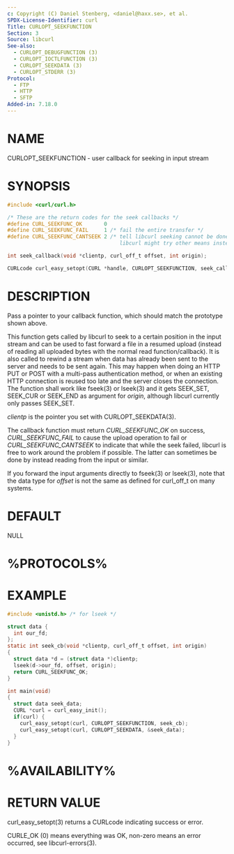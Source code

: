 ```yaml
---
c: Copyright (C) Daniel Stenberg, <daniel@haxx.se>, et al.
SPDX-License-Identifier: curl
Title: CURLOPT_SEEKFUNCTION
Section: 3
Source: libcurl
See-also:
  - CURLOPT_DEBUGFUNCTION (3)
  - CURLOPT_IOCTLFUNCTION (3)
  - CURLOPT_SEEKDATA (3)
  - CURLOPT_STDERR (3)
Protocol:
  - FTP
  - HTTP
  - SFTP
Added-in: 7.18.0
---
```


# NAME

CURLOPT_SEEKFUNCTION - user callback for seeking in input stream

# SYNOPSIS

~~~c
#include <curl/curl.h>

/* These are the return codes for the seek callbacks */
#define CURL_SEEKFUNC_OK       0
#define CURL_SEEKFUNC_FAIL     1 /* fail the entire transfer */
#define CURL_SEEKFUNC_CANTSEEK 2 /* tell libcurl seeking cannot be done, so
                                    libcurl might try other means instead */

int seek_callback(void *clientp, curl_off_t offset, int origin);

CURLcode curl_easy_setopt(CURL *handle, CURLOPT_SEEKFUNCTION, seek_callback);
~~~

# DESCRIPTION

Pass a pointer to your callback function, which should match the prototype
shown above.

This function gets called by libcurl to seek to a certain position in the
input stream and can be used to fast forward a file in a resumed upload
(instead of reading all uploaded bytes with the normal read
function/callback). It is also called to rewind a stream when data has already
been sent to the server and needs to be sent again. This may happen when doing
an HTTP PUT or POST with a multi-pass authentication method, or when an
existing HTTP connection is reused too late and the server closes the
connection. The function shall work like fseek(3) or lseek(3) and it gets
SEEK_SET, SEEK_CUR or SEEK_END as argument for *origin*, although libcurl
currently only passes SEEK_SET.

*clientp* is the pointer you set with CURLOPT_SEEKDATA(3).

The callback function must return *CURL_SEEKFUNC_OK* on success,
*CURL_SEEKFUNC_FAIL* to cause the upload operation to fail or
*CURL_SEEKFUNC_CANTSEEK* to indicate that while the seek failed, libcurl
is free to work around the problem if possible. The latter can sometimes be
done by instead reading from the input or similar.

If you forward the input arguments directly to fseek(3) or lseek(3), note that
the data type for *offset* is not the same as defined for curl_off_t on
many systems.

# DEFAULT

NULL

# %PROTOCOLS%

# EXAMPLE

~~~c
#include <unistd.h> /* for lseek */

struct data {
  int our_fd;
};
static int seek_cb(void *clientp, curl_off_t offset, int origin)
{
  struct data *d = (struct data *)clientp;
  lseek(d->our_fd, offset, origin);
  return CURL_SEEKFUNC_OK;
}

int main(void)
{
  struct data seek_data;
  CURL *curl = curl_easy_init();
  if(curl) {
    curl_easy_setopt(curl, CURLOPT_SEEKFUNCTION, seek_cb);
    curl_easy_setopt(curl, CURLOPT_SEEKDATA, &seek_data);
  }
}
~~~

# %AVAILABILITY%

# RETURN VALUE

curl_easy_setopt(3) returns a CURLcode indicating success or error.

CURLE_OK (0) means everything was OK, non-zero means an error occurred, see
libcurl-errors(3).
